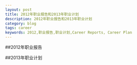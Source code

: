 ```yaml
---
layout: post
title: 2012年职业报告和2013年职业计划
description: 2012年职业报告和2013年职业计划
category: blog
tags: career
keywords: 2012,职业报告,职业计划,Career Reports, Career Plan
---
```


##2012年职业报告


##2013年职业计划